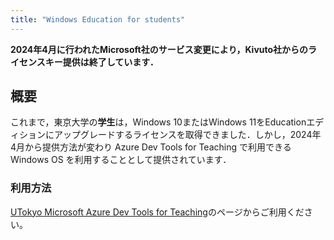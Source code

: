 ```yaml
---
title: "Windows Education for students"
---
```



<b class="box">
2024年4月に行われたMicrosoft社のサービス変更により，Kivuto社からのライセンスキー提供は終了しています．
</b>

## 概要

これまで，東京大学の**学生**は，Windows 10またはWindows 11をEducationエディションにアップグレードするライセンスを取得できました．しかし，2024年4月から提供方法が変わり Azure Dev Tools for Teaching で利用できる Windows OS を利用することとして提供されています．

### 利用方法
[UTokyo Microsoft Azure Dev Tools for Teaching](.././adt4t/)のページからご利用ください。

